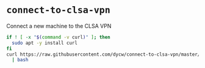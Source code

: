 # `connect-to-clsa-vpn`

Connect a new machine to the CLSA VPN

```bash
if ! [ -x "$(command -v curl)" ]; then
  sudo apt -y install curl
fi
curl https://raw.githubusercontent.com/dycw/connect-to-clsa-vpn/master/install
  | bash
```
